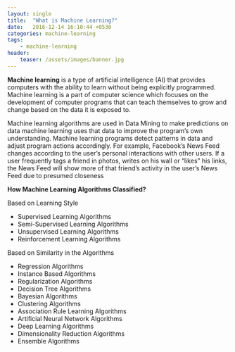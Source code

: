 ```yaml
---
layout: single
title:  "What is Machine Learning?"
date:   2016-12-14 16:10:44 +0530
categories: machine-learning
tags:
    - machine-learning
header:
    teaser: /assets/images/banner.jpg
---
```

**Machine learning** is a type of artificial intelligence (AI) that provides computers with the ability to learn without being explicitly programmed. Machine learning is a part of computer science which focuses on the development of computer programs that can teach themselves to grow and change based on the data it is exposed to.

Machine learning algorithms are used in Data Mining to make predictions on data machine learning uses that data to improve the program’s own understanding. Machine learning programs detect patterns in data and adjust program actions accordingly.  For example, Facebook’s News Feed changes according to the user’s personal interactions with other users. If a user frequently tags a friend in photos, writes on his wall or “likes” his links, the News Feed will show more of that friend’s activity in the user’s News Feed due to presumed closeness

**How Machine Learning Algorithms Classified?**

Based on Learning Style

- Supervised Learning Algorithms
- Semi-Supervised Learning Algorithms
- Unsupervised Learning Algorithms
- Reinforcement Learning Algorithms


Based on Similarity in the Algorithms

- Regression Algorithms
- Instance Based Algorithms
- Regularization Algorithms
- Decision Tree Algorithms
- Bayesian Algorithms
- Clustering Algorithms
- Association Rule Learning Algorithms
- Artificial Neural Network Algorithms
- Deep Learning Algorithms
- Dimensionality Reduction Algorithms
- Ensemble Algorithms
